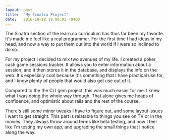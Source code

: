 ```yaml
---
layout: post
title:  "My Sinatra Project"
date:   2016-10-18 18:00:03 -0400
---
```



The Sinatra section of the learn.co curriculum has thus far been my favorite. It's made me feel like a real programmer. For the first time I had ideas in my head, and now a way to put them out into the world if I were so inclined to do so.

For my project I decided to mix two avenues of my life. I created a poker cash game sessions tracker. It allows you to enter information about a session, and it then stores it in the database, and displays the info on the web.  It's especially cool because it's something that I have practical use for, and I know plenty of people that would also get use out of it. 

Compared to the the CLI gem project, this was much easier for me. I knew what I was doing the whole way through. That alone gives me heaps of confidence, and optimistic about rails and the rest of the course.

There's still some minor tweaks I have to figure out, and some layout issues I want to get straight. This part is relatable to things you see on TV or in the movies. They always throw around terms like beta testing, and now I feel like I'm testing my own app, and upgrading the small things that I notice along the way.
